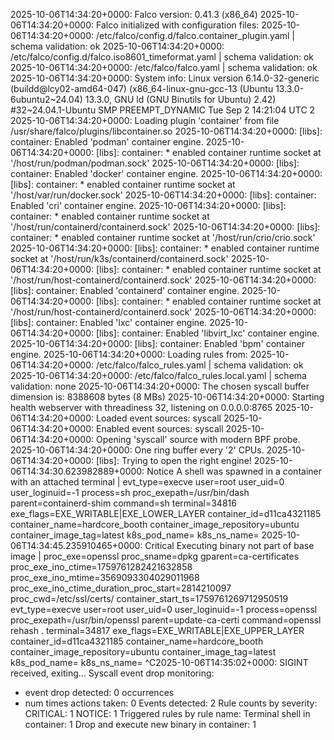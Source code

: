 2025-10-06T14:34:20+0000: Falco version: 0.41.3 (x86_64)
2025-10-06T14:34:20+0000: Falco initialized with configuration files:
2025-10-06T14:34:20+0000:    /etc/falco/config.d/falco.container_plugin.yaml | schema validation: ok
2025-10-06T14:34:20+0000:    /etc/falco/config.d/falco.iso8601_timeformat.yaml | schema validation: ok
2025-10-06T14:34:20+0000:    /etc/falco/falco.yaml | schema validation: ok
2025-10-06T14:34:20+0000: System info: Linux version 6.14.0-32-generic (buildd@lcy02-amd64-047) (x86_64-linux-gnu-gcc-13 (Ubuntu 13.3.0-6ubuntu2~24.04) 13.3.0, GNU ld (GNU Binutils for Ubuntu) 2.42) #32~24.04.1-Ubuntu SMP PREEMPT_DYNAMIC Tue Sep  2 14:21:04 UTC 2
2025-10-06T14:34:20+0000: Loading plugin 'container' from file /usr/share/falco/plugins/libcontainer.so
2025-10-06T14:34:20+0000: [libs]: container: Enabled 'podman' container engine.
2025-10-06T14:34:20+0000: [libs]: container: * enabled container runtime socket at '/host/run/podman/podman.sock'
2025-10-06T14:34:20+0000: [libs]: container: Enabled 'docker' container engine.
2025-10-06T14:34:20+0000: [libs]: container: * enabled container runtime socket at '/host/var/run/docker.sock'
2025-10-06T14:34:20+0000: [libs]: container: Enabled 'cri' container engine.
2025-10-06T14:34:20+0000: [libs]: container: * enabled container runtime socket at '/host/run/containerd/containerd.sock'
2025-10-06T14:34:20+0000: [libs]: container: * enabled container runtime socket at '/host/run/crio/crio.sock'
2025-10-06T14:34:20+0000: [libs]: container: * enabled container runtime socket at '/host/run/k3s/containerd/containerd.sock'
2025-10-06T14:34:20+0000: [libs]: container: * enabled container runtime socket at '/host/run/host-containerd/containerd.sock'
2025-10-06T14:34:20+0000: [libs]: container: Enabled 'containerd' container engine.
2025-10-06T14:34:20+0000: [libs]: container: * enabled container runtime socket at '/host/run/host-containerd/containerd.sock'
2025-10-06T14:34:20+0000: [libs]: container: Enabled 'lxc' container engine.
2025-10-06T14:34:20+0000: [libs]: container: Enabled 'libvirt_lxc' container engine.
2025-10-06T14:34:20+0000: [libs]: container: Enabled 'bpm' container engine.
2025-10-06T14:34:20+0000: Loading rules from:
2025-10-06T14:34:20+0000:    /etc/falco/falco_rules.yaml | schema validation: ok
2025-10-06T14:34:20+0000:    /etc/falco/falco_rules.local.yaml | schema validation: none
2025-10-06T14:34:20+0000: The chosen syscall buffer dimension is: 8388608 bytes (8 MBs)
2025-10-06T14:34:20+0000: Starting health webserver with threadiness 32, listening on 0.0.0.0:8765
2025-10-06T14:34:20+0000: Loaded event sources: syscall
2025-10-06T14:34:20+0000: Enabled event sources: syscall
2025-10-06T14:34:20+0000: Opening 'syscall' source with modern BPF probe.
2025-10-06T14:34:20+0000: One ring buffer every '2' CPUs.
2025-10-06T14:34:20+0000: [libs]: Trying to open the right engine!
2025-10-06T14:34:30.623982889+0000: Notice A shell was spawned in a container with an attached terminal | evt_type=execve user=root user_uid=0 user_loginuid=-1 process=sh proc_exepath=/usr/bin/dash parent=containerd-shim command=sh terminal=34816 exe_flags=EXE_WRITABLE|EXE_LOWER_LAYER container_id=d11ca4321185 container_name=hardcore_booth container_image_repository=ubuntu container_image_tag=latest k8s_pod_name=<NA> k8s_ns_name=<NA>
2025-10-06T14:34:45.235910465+0000: Critical Executing binary not part of base image | proc_exe=openssl proc_sname=dpkg gparent=ca-certificates proc_exe_ino_ctime=1759761282421632858 proc_exe_ino_mtime=3569093304029011968 proc_exe_ino_ctime_duration_proc_start=2814210097 proc_cwd=/etc/ssl/certs/ container_start_ts=1759761269712950519 evt_type=execve user=root user_uid=0 user_loginuid=-1 process=openssl proc_exepath=/usr/bin/openssl parent=update-ca-certi command=openssl rehash . terminal=34817 exe_flags=EXE_WRITABLE|EXE_UPPER_LAYER container_id=d11ca4321185 container_name=hardcore_booth container_image_repository=ubuntu container_image_tag=latest k8s_pod_name=<NA> k8s_ns_name=<NA>
^C2025-10-06T14:35:02+0000: SIGINT received, exiting...
Syscall event drop monitoring:
   - event drop detected: 0 occurrences
   - num times actions taken: 0
Events detected: 2
Rule counts by severity:
   CRITICAL: 1
   NOTICE: 1
Triggered rules by rule name:
   Terminal shell in container: 1
   Drop and execute new binary in container: 1
